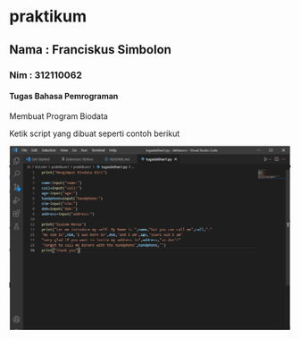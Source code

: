 # praktikum
## Nama : Franciskus Simbolon
### Nim : 312110062
#### Tugas Bahasa Pemrograman

Membuat Program Biodata<p>
Ketik script yang dibuat seperti contoh berikut<p>
![Gambar1](ss/ss1.png)